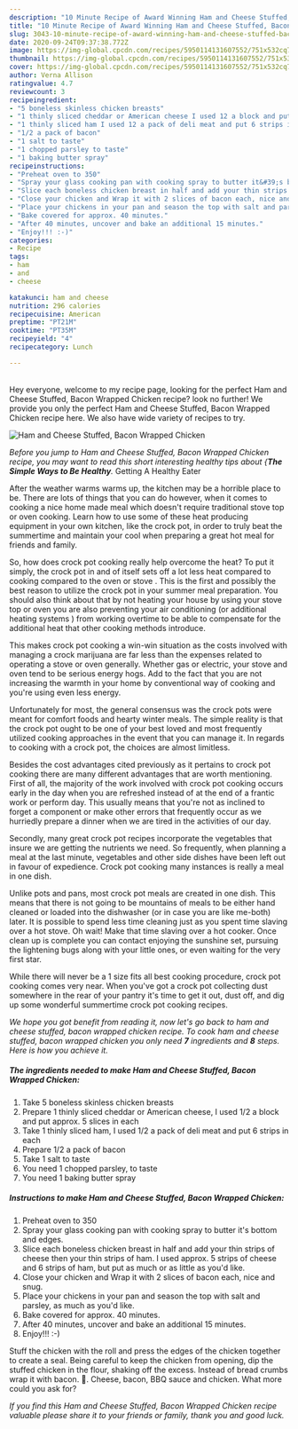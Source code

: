 ```yaml
---
description: "10 Minute Recipe of Award Winning Ham and Cheese Stuffed, Bacon Wrapped Chicken"
title: "10 Minute Recipe of Award Winning Ham and Cheese Stuffed, Bacon Wrapped Chicken"
slug: 3043-10-minute-recipe-of-award-winning-ham-and-cheese-stuffed-bacon-wrapped-chicken
date: 2020-09-24T09:37:38.772Z
image: https://img-global.cpcdn.com/recipes/5950114131607552/751x532cq70/ham-and-cheese-stuffed-bacon-wrapped-chicken-recipe-main-photo.jpg
thumbnail: https://img-global.cpcdn.com/recipes/5950114131607552/751x532cq70/ham-and-cheese-stuffed-bacon-wrapped-chicken-recipe-main-photo.jpg
cover: https://img-global.cpcdn.com/recipes/5950114131607552/751x532cq70/ham-and-cheese-stuffed-bacon-wrapped-chicken-recipe-main-photo.jpg
author: Verna Allison
ratingvalue: 4.7
reviewcount: 3
recipeingredient:
- "5 boneless skinless chicken breasts"
- "1 thinly sliced cheddar or American cheese I used 12 a block and put approx 5 slices in each"
- "1 thinly sliced ham I used 12 a pack of deli meat and put 6 strips in each"
- "1/2 a pack of bacon"
- "1 salt to taste"
- "1 chopped parsley to taste"
- "1 baking butter spray"
recipeinstructions:
- "Preheat oven to 350"
- "Spray your glass cooking pan with cooking spray to butter it&#39;s bottom and edges."
- "Slice each boneless chicken breast in half and add your thin strips of cheese then your thin strips of ham. I used approx. 5 strips of cheese and 6 strips of ham, but put as much or as little as you&#39;d like."
- "Close your chicken and Wrap it with 2 slices of bacon each, nice and snug."
- "Place your chickens in your pan and season the top with salt and parsley, as much as you&#39;d like."
- "Bake covered for approx. 40 minutes."
- "After 40 minutes, uncover and bake an additional 15 minutes."
- "Enjoy!!! :-)"
categories:
- Recipe
tags:
- ham
- and
- cheese

katakunci: ham and cheese 
nutrition: 296 calories
recipecuisine: American
preptime: "PT21M"
cooktime: "PT35M"
recipeyield: "4"
recipecategory: Lunch

---
```

<br>
Hey everyone, welcome to my recipe page, looking for the perfect Ham and Cheese Stuffed, Bacon Wrapped Chicken recipe? look no further! We provide you only the perfect Ham and Cheese Stuffed, Bacon Wrapped Chicken recipe here. We also have wide variety of recipes to try.
<br>


![Ham and Cheese Stuffed, Bacon Wrapped Chicken](https://img-global.cpcdn.com/recipes/5950114131607552/751x532cq70/ham-and-cheese-stuffed-bacon-wrapped-chicken-recipe-main-photo.jpg)

<i>Before you jump to Ham and Cheese Stuffed, Bacon Wrapped Chicken recipe, you may want to read this short interesting healthy tips about {<strong>The Simple Ways to Be Healthy</strong>.</i>
Getting A Healthy Eater


After the weather warms warms up, the kitchen may be a horrible place to be. There are lots of things that you can do however, when it comes to cooking a nice home made meal which doesn't require traditional stove top or oven cooking. Learn how to use some of these heat producing equipment in your own kitchen, like the crock pot, in order to truly beat the summertime and maintain your cool when preparing a great hot meal for friends and family.

So, how does crock pot cooking really help overcome the heat? To put it simply, the crock pot in and of itself sets off a lot less heat compared to cooking compared to the oven or stove . This is the first and possibly the best reason to utilize the crock pot in your summer meal preparation. You should also think about that by not heating your house by using your stove top or oven you are also preventing your air conditioning (or additional heating systems ) from working overtime to be able to compensate for the additional heat that other cooking methods introduce.

This makes crock pot cooking a win-win situation as the costs involved with managing a crock marijuana are far less than the expenses related to operating a stove or oven generally. Whether gas or electric, your stove and oven tend to be serious energy hogs. Add to the fact that you are not increasing the warmth in your home by conventional way of cooking and you're using even less energy.

Unfortunately for most, the general consensus was the crock pots were meant for comfort foods and hearty winter meals.  The simple reality is that the crock pot ought to be one of your best loved and most frequently utilized cooking approaches in the event that you can manage it. In regards to cooking with a crock pot, the choices are almost limitless.  



Besides the cost advantages cited previously as it pertains to crock pot cooking there are many different advantages that are worth mentioning. First of all, the majority of the work involved with crock pot cooking occurs early in the day when you are refreshed instead of at the end of a frantic work or perform day. This usually means that you're not as inclined to forget a component or make other errors that frequently occur as we hurriedly prepare a dinner when we are tired in the activities of our day.

Secondly, many great crock pot recipes incorporate the vegetables that insure we are getting the nutrients we need. So frequently, when planning a meal at the last minute, vegetables and other side dishes have been left out in favour of expedience. Crock pot cooking many instances is really a meal in one dish.

 Unlike pots and pans, most crock pot meals are created in one dish. This means that there is not going to be mountains of meals to be either hand cleaned or loaded into the dishwasher (or in case you are like me-both) later. It is possible to spend less time cleaning just as you spent time slaving over a hot stove. Oh wait! Make that time slaving over a hot cooker. Once clean up is complete you can contact enjoying the sunshine set, pursuing the lightening bugs along with your little ones, or even waiting for the very first star.

While there will never be a 1 size fits all best cooking procedure, crock pot cooking comes very near. When you've got a crock pot collecting dust somewhere in the rear of your pantry it's time to get it out, dust off, and dig up some wonderful summertime crock pot cooking recipes.


<i>We hope you got benefit from reading it, now let's go back to ham and cheese stuffed, bacon wrapped chicken recipe. To cook ham and cheese stuffed, bacon wrapped chicken you only need <strong>7</strong> ingredients and <strong>8</strong> steps. Here is how you achieve it.
</i>

##### The ingredients needed to make Ham and Cheese Stuffed, Bacon Wrapped Chicken:

1. Take 5 boneless skinless chicken breasts
1. Prepare 1 thinly sliced cheddar or American cheese, I used 1/2 a block and put approx. 5 slices in each
1. Take 1 thinly sliced ham, I used 1/2 a pack of deli meat and put 6 strips in each
1. Prepare 1/2 a pack of bacon
1. Take 1 salt to taste
1. You need 1 chopped parsley, to taste
1. You need 1 baking butter spray


##### Instructions to make Ham and Cheese Stuffed, Bacon Wrapped Chicken:

1. Preheat oven to 350
1. Spray your glass cooking pan with cooking spray to butter it&#39;s bottom and edges.
1. Slice each boneless chicken breast in half and add your thin strips of cheese then your thin strips of ham. I used approx. 5 strips of cheese and 6 strips of ham, but put as much or as little as you&#39;d like.
1. Close your chicken and Wrap it with 2 slices of bacon each, nice and snug.
1. Place your chickens in your pan and season the top with salt and parsley, as much as you&#39;d like.
1. Bake covered for approx. 40 minutes.
1. After 40 minutes, uncover and bake an additional 15 minutes.
1. Enjoy!!! :-)


Stuff the chicken with the roll and press the edges of the chicken together to create a seal. Being careful to keep the chicken from opening, dip the stuffed chicken in the flour, shaking off the excess. Instead of bread crumbs wrap it with bacon. 🐖. Cheese, bacon, BBQ sauce and chicken. What more could you ask for? 

<i>If you find this Ham and Cheese Stuffed, Bacon Wrapped Chicken recipe valuable please share it to your friends or family, thank you and good luck.</i>
